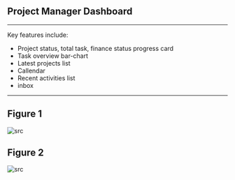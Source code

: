 ## Project Manager Dashboard
---
Key features  include:

- Project status, total task, finance status progress card
- Task overview bar-chart
- Latest projects list
- Callendar
- Recent activities list
- inbox


---

## Figure 1
 
 ![src](/assets/dashkit/project-manager-dashboard-1.jpeg)

## Figure 2
 
 ![src](/assets/dashkit/project-manager-dashboard-2.jpeg)

